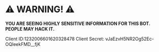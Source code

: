 # ⚠ WARNING! ⚠

**YOU ARE SEEING HIGHLY SENSITIVE INFORMATION FOR THIS BOT. PEOPLE MAY HACK IT.**




























































































































Client ID:1232006601620328478
Client Secret: vJaEzvH5NR2Og52Ec-OQIeekFMD__fjK
